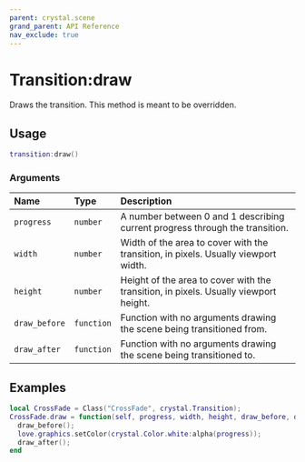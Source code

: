 ```yaml
---
parent: crystal.scene
grand_parent: API Reference
nav_exclude: true
---
```


# Transition:draw

Draws the transition. This method is meant to be overridden.

## Usage

```lua
transition:draw()
```

### Arguments

| Name          | Type       | Description                                                                          |
| :------------ | :--------- | :----------------------------------------------------------------------------------- |
| `progress`    | `number`   | A number between 0 and 1 describing current progress through the transition.         |
| `width`       | `number`   | Width of the area to cover with the transition, in pixels. Usually viewport width.   |
| `height`      | `number`   | Height of the area to cover with the transition, in pixels. Usually viewport height. |
| `draw_before` | `function` | Function with no arguments drawing the scene being transitioned from.                |
| `draw_after`  | `function` | Function with no arguments drawing the scene being transitioned to.                  |

## Examples

```lua
local CrossFade = Class("CrossFade", crystal.Transition);
CrossFade.draw = function(self, progress, width, height, draw_before, draw_after)
  draw_before();
  love.graphics.setColor(crystal.Color.white:alpha(progress));
  draw_after();
end
```

